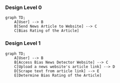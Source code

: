 ### Design Level 0

```mermaid
graph TD;
    A[User] --> B
    B[Send News Article to Website] --> C
    C[Bias Rating of the Article]
```

### Design Level 1

```mermaid
graph TD;
    A[User] --> B
    B[Access Bias News Detector Website] --> C
    C[Upload a news website's article link] --> D
    D[Scrape text from article link] --> E
    E[Determine Bias Rating of the Article]
```
